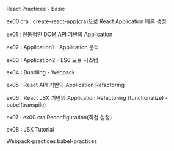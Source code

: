 React Practices - Basic

ex00.cra : create-react-app(cra)으로 React Application 빠른 생성

ex01 : 전통적인 DOM API 기반의 Application

ex02 : Application1 - Application 분리

ex03 : Application2 - ES6 모듈 시스템 

ex04 : Bundling - Webpack

ex05 : React API 기반의 Application Refactoring

ex06 : React JSX 기반의 Application Refactoring (functionalize) - babel(transpile)

ex07 : ex00.cra Reconfiguration(직접 설정)

ex08 : JSX Tutorial

Webpack-practices
babel-practices

